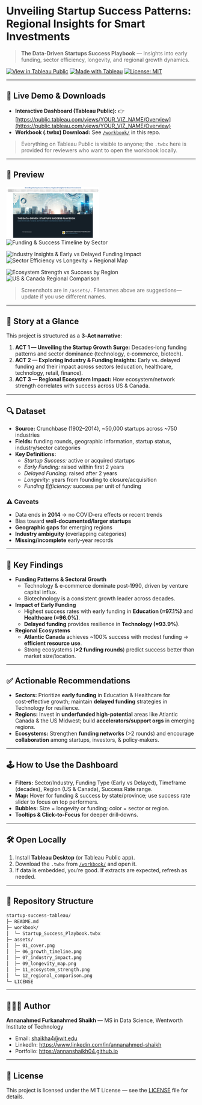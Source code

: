# Unveiling Startup Success Patterns: Regional Insights for Smart Investments

> **The Data‑Driven Startups Success Playbook** — Insights into early funding, sector efficiency, longevity, and regional growth dynamics.

[![View in Tableau Public](https://img.shields.io/badge/Tableau%20Dashboard-View%20Interactive%20Demo-blue)](https://public.tableau.com/views/YOUR_VIZ_NAME/Overview)
[![Made with Tableau](https://img.shields.io/badge/Made%20with-Tableau-informational)](#)
[![License: MIT](https://img.shields.io/badge/License-MIT-green.svg)](LICENSE)

---

## 🔗 Live Demo & Downloads
- **Interactive Dashboard (Tableau Public):** 👉 [https://public.tableau.com/views/YOUR_VIZ_NAME/Overview](https://public.tableau.com/views/YOUR_VIZ_NAME/Overview)
- **Workbook (.twbx) Download:** See [`/workbook/`](./workbook/) in this repo.

> Everything on Tableau Public is visible to anyone; the `.twbx` here is provided for reviewers who want to open the workbook locally.

---

## 📸 Preview
<p>
  <img src="assets/1.png" alt="Cover — Data‑Driven Startups Success Playbook" width="49%" />
  <img src="assets/06_growth_timeline.png" alt="Funding & Success Timeline by Sector" width="49%" />
</p>
<p>
  <img src="assets/07_industry_impact.png" alt="Industry Insights & Early vs Delayed Funding Impact" width="49%" />
  <img src="assets/09_longevity_map.png" alt="Sector Efficiency vs Longevity + Regional Map" width="49%" />
</p>
<p>
  <img src="assets/11_ecosystem_strength.png" alt="Ecosystem Strength vs Success by Region" width="49%" />
  <img src="assets/12_regional_comparison.png" alt="US & Canada Regional Comparison" width="49%" />
</p>

> Screenshots are in `/assets/`. Filenames above are suggestions—update if you use different names.

---

## 🧭 Story at a Glance
This project is structured as a **3‑Act narrative**:
1. **ACT 1 — Unveiling the Startup Growth Surge:** Decades‑long funding patterns and sector dominance (technology, e‑commerce, biotech).  
2. **ACT 2 — Exploring Industry & Funding Insights:** Early vs. delayed funding and their impact across sectors (education, healthcare, technology, retail, finance).  
3. **ACT 3 — Regional Ecosystem Impact:** How ecosystem/network strength correlates with success across US & Canada.

---

## 🔍 Dataset
- **Source:** Crunchbase (1902–2014), ~50,000 startups across ~750 industries  
- **Fields:** funding rounds, geographic information, startup status, industry/sector categories  
- **Key Definitions:**
  - *Startup Success:* active or acquired startups  
  - *Early Funding:* raised within first 2 years  
  - *Delayed Funding:* raised after 2 years  
  - *Longevity:* years from founding to closure/acquisition  
  - *Funding Efficiency:* success per unit of funding

### ⚠️ Caveats
- Data ends in **2014** → no COVID‑era effects or recent trends  
- Bias toward **well‑documented/larger startups**  
- **Geographic gaps** for emerging regions  
- **Industry ambiguity** (overlapping categories)  
- **Missing/incomplete** early‑year records

---

## 🧠 Key Findings
- **Funding Patterns & Sectoral Growth**
  - Technology & e‑commerce dominate post‑1990, driven by venture capital influx.  
  - Biotechnology is a consistent growth leader across decades.
- **Impact of Early Funding**
  - Highest success rates with early funding in **Education (≈97.1%)** and **Healthcare (≈96.0%)**.  
  - **Delayed funding** provides resilience in **Technology (≈93.9%)**.
- **Regional Ecosystems**
  - **Atlantic Canada** achieves ~100% success with modest funding → **efficient resource use**.  
  - Strong ecosystems (**>2 funding rounds**) predict success better than market size/location.

---

## ✅ Actionable Recommendations
- **Sectors:** Prioritize **early funding** in Education & Healthcare for cost‑effective growth; maintain **delayed funding** strategies in Technology for resilience.
- **Regions:** Invest in **underfunded high‑potential** areas like Atlantic Canada & the US Midwest; build **accelerators/support orgs** in emerging regions.
- **Ecosystems:** Strengthen **funding networks** (>2 rounds) and encourage **collaboration** among startups, investors, & policy‑makers.

---

## 🕹️ How to Use the Dashboard
- **Filters:** Sector/Industry, Funding Type (Early vs Delayed), Timeframe (decades), Region (US & Canada), Success Rate range.  
- **Map:** Hover for funding & success by state/province; use success rate slider to focus on top performers.  
- **Bubbles:** Size = longevity or funding; color = sector or region.  
- **Tooltips & Click‑to‑Focus** for deeper drill‑downs.

---

## 🛠️ Open Locally
1. Install **Tableau Desktop** (or Tableau Public app).  
2. Download the `.twbx` from [`/workbook/`](./workbook/) and open it.  
3. If data is embedded, you’re good. If extracts are expected, refresh as needed.

---

## 📂 Repository Structure
```
startup-success-tableau/
├─ README.md
├─ workbook/
│  └─ Startup_Success_Playbook.twbx
├─ assets/
│  ├─ 01_cover.png
│  ├─ 06_growth_timeline.png
│  ├─ 07_industry_impact.png
│  ├─ 09_longevity_map.png
│  ├─ 11_ecosystem_strength.png
│  └─ 12_regional_comparison.png
└─ LICENSE
```

---

## 🙋🏽‍♂️ Author
**Annanahmed Furkanahmed Shaikh** — MS in Data Science, Wentworth Institute of Technology  
- Email: shaikha4@wit.edu  
- LinkedIn: https://www.linkedin.com/in/annanahmed-shaikh  
- Portfolio: https://annanshaikh04.github.io

---

## 📝 License
This project is licensed under the MIT License — see the [LICENSE](LICENSE) file for details.
